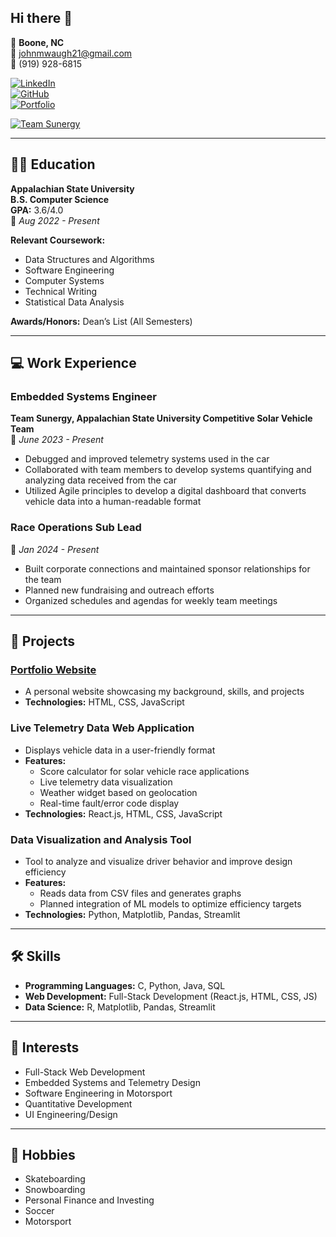 ## Hi there 👋

📍 **Boone, NC**  
📧 [johnmwaugh21@gmail.com](mailto:johnmwaugh21@gmail.com)  
📱 (919) 928-6815  

[![LinkedIn](https://img.shields.io/badge/-LinkedIn-blue?style=flat&logo=linkedin)](http://www.linkedin.com/in/john-waugh1)  
[![GitHub](https://img.shields.io/badge/-GitHub-lightgrey?style=flat&logo=github)](https://github.com/johnwaugh1)  
[![Portfolio](https://img.shields.io/badge/-Portfolio-black?style=flat&logo=githubpages)](https://johnwaugh1.github.io/Portfolio-Website/) 

[![Team Sunergy](https://img.shields.io/badge/Team_Sunergy-yellow?style=flat&logo=solar-panel)](https://sunergy.appstate.edu/)

---

## 👨‍🎓 Education
**Appalachian State University**  
**B.S. Computer Science**  
**GPA:** 3.6/4.0  
📅 *Aug 2022 - Present*  

**Relevant Coursework:**
- Data Structures and Algorithms
- Software Engineering
- Computer Systems
- Technical Writing
- Statistical Data Analysis

**Awards/Honors:** Dean’s List (All Semesters)

---

## 💻 Work Experience

### Embedded Systems Engineer  
**Team Sunergy, Appalachian State University Competitive Solar Vehicle Team**  
📅 *June 2023 - Present*
- Debugged and improved telemetry systems used in the car
- Collaborated with team members to develop systems quantifying and analyzing data received from the car
- Utilized Agile principles to develop a digital dashboard that converts vehicle data into a human-readable format

### Race Operations Sub Lead  
📅 *Jan 2024 - Present*
- Built corporate connections and maintained sponsor relationships for the team
- Planned new fundraising and outreach efforts
- Organized schedules and agendas for weekly team meetings

---

## 🚀 Projects

### [Portfolio Website](https://johnwaugh1.github.io/Portfolio-Website/)
- A personal website showcasing my background, skills, and projects
- **Technologies:** HTML, CSS, JavaScript

### Live Telemetry Data Web Application
- Displays vehicle data in a user-friendly format
- **Features:**
  - Score calculator for solar vehicle race applications
  - Live telemetry data visualization
  - Weather widget based on geolocation
  - Real-time fault/error code display
- **Technologies:** React.js, HTML, CSS, JavaScript

### Data Visualization and Analysis Tool
- Tool to analyze and visualize driver behavior and improve design efficiency
- **Features:**
  - Reads data from CSV files and generates graphs
  - Planned integration of ML models to optimize efficiency targets
- **Technologies:** Python, Matplotlib, Pandas, Streamlit

---

## 🛠️ Skills
- **Programming Languages:** C, Python, Java, SQL
- **Web Development:** Full-Stack Development (React.js, HTML, CSS, JS)
- **Data Science:** R, Matplotlib, Pandas, Streamlit

---

## 🎯 Interests
- Full-Stack Web Development
- Embedded Systems and Telemetry Design
- Software Engineering in Motorsport
- Quantitative Development
- UI Engineering/Design

---

## 🎨 Hobbies
- Skateboarding 
- Snowboarding
- Personal Finance and Investing
- Soccer
- Motorsport
